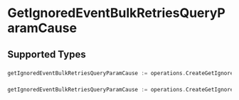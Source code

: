 # GetIgnoredEventBulkRetriesQueryParamCause


## Supported Types

### 

```go
getIgnoredEventBulkRetriesQueryParamCause := operations.CreateGetIgnoredEventBulkRetriesQueryParamCauseStr(string{/* values here */})
```

### 

```go
getIgnoredEventBulkRetriesQueryParamCause := operations.CreateGetIgnoredEventBulkRetriesQueryParamCauseArrayOfstr([]string{/* values here */})
```

